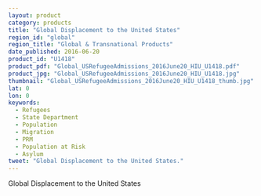 ```yaml
---
layout: product
category: products
title: "Global Displacement to the United States"
region_id: "global"
region_title: "Global & Transnational Products"
date_published: 2016-06-20
product_id: "U1418"
product_pdf: "Global_USRefugeeAdmissions_2016June20_HIU_U1418.pdf"
product_jpg: "Global_USRefugeeAdmissions_2016June20_HIU_U1418.jpg"
thumbnail: "Global_USRefugeeAdmissions_2016June20_HIU_U1418_thumb.jpg"
lat: 0
lon: 0
keywords:
  - Refugees
  - State Department
  - Population
  - Migration
  - PRM
  - Population at Risk
  - Asylum
tweet: "Global Displacement to the United States."
---
```

Global Displacement to the United States
